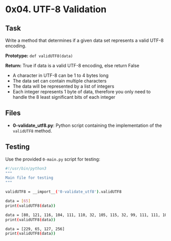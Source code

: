 # 0x04. UTF-8 Validation

## Task

Write a method that determines if a given data set represents a valid UTF-8 encoding.

**Prototype:** `def validUTF8(data)`

**Return:** True if data is a valid UTF-8 encoding, else return False

- A character in UTF-8 can be 1 to 4 bytes long
- The data set can contain multiple characters
- The data will be represented by a list of integers
- Each integer represents 1 byte of data, therefore you only need to handle the 8 least significant bits of each integer

## Files

- **0-validate_utf8.py**: Python script containing the implementation of the `validUTF8` method.

## Testing

Use the provided `0-main.py` script for testing:

```bash
#!/usr/bin/python3
"""
Main file for testing
"""

validUTF8 = __import__('0-validate_utf8').validUTF8

data = [65]
print(validUTF8(data))

data = [80, 121, 116, 104, 111, 110, 32, 105, 115, 32, 99, 111, 111, 108, 33]
print(validUTF8(data))

data = [229, 65, 127, 256]
print(validUTF8(data))
